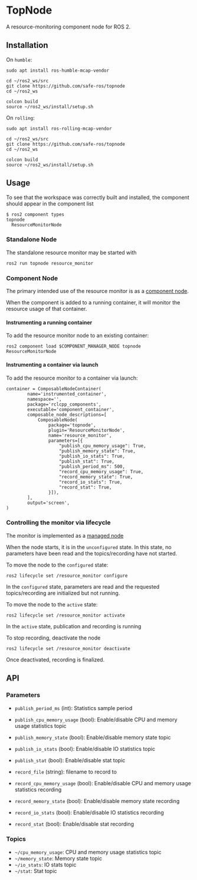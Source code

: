 # TopNode

A resource-monitoring component node for ROS 2.

## Installation

On `humble`:

```
sudo apt install ros-humble-mcap-vendor

cd ~/ros2_ws/src
git clone https://github.com/safe-ros/topnode
cd ~/ros2_ws

colcon build
source ~/ros2_ws/install/setup.sh
```

On `rolling`:

```
sudo apt install ros-rolling-mcap-vendor 

cd ~/ros2_ws/src
git clone https://github.com/safe-ros/topnode
cd ~/ros2_ws

colcon build
source ~/ros2_ws/install/setup.sh
```

## Usage

To see that the workspace was correctly built and installed, the component should appear in the component list

```
$ ros2 component types
topnode
  ResourceMonitorNode
```


### Standalone Node

The standalone resource monitor may be started with

```
ros2 run topnode resource_monitor
```

### Component Node

The primary intended use of the resource monitor is as a [component node](https://docs.ros.org/en/humble/Tutorials/Intermediate/Composition.html).

When the component is added to a running container, it will monitor the resource usage of that container.

#### Instrumenting a running container

To add the resource monitor node to an existing container:

```
ros2 component load $COMPONENT_MANAGER_NODE topnode ResourceMonitorNode
```

#### Instrumenting a container via launch

To add the resource monitor to a container via launch:

```
container = ComposableNodeContainer(
        name='instrumented_container',
        namespace='',
        package='rclcpp_components',
        executable='component_container',
        composable_node_descriptions=[
            ComposableNode(
                package='topnode',
                plugin='ResourceMonitorNode',
                name='resource_monitor',
                parameters=[{
                    "publish_cpu_memory_usage": True,
                    "publish_memory_state": True,
                    "publish_io_stats": True,
                    "publish_stat": True,
                    "publish_period_ms": 500,
                    "record_cpu_memory_usage": True,
                    "record_memory_state": True,
                    "record_io_stats": True,
                    "record_stat": True,
                }]),
        ],
        output='screen',
)
```

### Controlling the monitor via lifecycle

The monitor is implemented as a [managed node](https://design.ros2.org/articles/node_lifecycle.html)

When the node starts, it is in the `unconfigured` state.
In this state, no parameters have been read and the topics/recording have not started.

To move the node to the `configured` state:

```
ros2 lifecycle set /resource_monitor configure
```

In the `configured` state, parameters are read and the requested topics/recording are initialized but not running.

To move the node to the `active` state:

```
ros2 lifecycle set /resource_monitor activate
```

In the `active` state, publication and recording is running

To stop recording, deactivate the node

```
ros2 lifecycle set /resource_monitor deactivate
```

Once deactivated, recording is finalized.

## API

### Parameters

* `publish_period_ms` (int): Statistics sample period
* `publish_cpu_memory_usage` (bool): Enable/disable CPU and memory usage statistics topic 
* `publish_memory_state` (bool): Enable/disable memory state topic
* `publish_io_stats` (bool): Enable/disable IO statistics topic
* `publish_stat` (bool): Enable/disable stat topic 

* `record_file` (string): filename to record to
* `record_cpu_memory_usage` (bool): Enable/disable CPU and memory usage statistics recording
* `record_memory_state` (bool): Enable/disable memory state recording
* `record_io_stats` (bool): Enable/disable IO statistics recording
* `record_stat` (bool): Enable/disable stat recording

### Topics

* `~/cpu_memory_usage`: CPU and memory usage statistics topic
* `~/memory_state`: Memory state topic
* `~/io_stats`: IO stats topic
* `~/stat`: Stat topic


